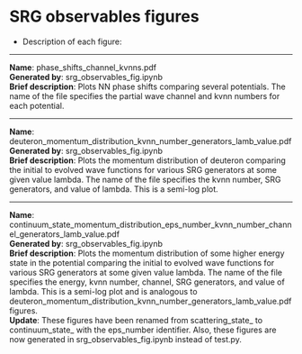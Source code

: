 # SRG observables figures


* Description of each figure:


________________________________________________________________________________________________________________________________________________________________________________
__Name__: phase_shifts_channel_kvnns.pdf<br/>
__Generated by__: srg_observables_fig.ipynb<br/>
__Brief description__: Plots NN phase shifts comparing several potentials. The name of the file specifies the partial wave channel and kvnn numbers for each potential.<br/>

________________________________________________________________________________________________________________________________________________________________________________
__Name__: deuteron_momentum_distribution_kvnn_number_generators_lamb_value.pdf<br/>
__Generated by__: srg_observables_fig.ipynb<br/>
__Brief description__: Plots the momentum distribution of deuteron comparing the initial to evolved wave functions for various SRG generators at some given value lambda. The name of the file specifies the kvnn number, SRG generators, and value of lambda. This is a semi-log plot.<br/>

________________________________________________________________________________________________________________________________________________________________________________
__Name__: continuum_state_momentum_distribution_eps_number_kvnn_number_channel_generators_lamb_value.pdf<br/>
__Generated by__: srg_observables_fig.ipynb<br/>
__Brief description__: Plots the momentum distribution of some higher energy state in the potential comparing the initial to evolved wave functions for various SRG generators at some given value lambda. The name of the file specifies the energy, kvnn number, channel, SRG generators, and value of lambda. This is a semi-log plot and is analogous to deuteron_momentum_distribution_kvnn_number_generators_lamb_value.pdf figures.</br>
__Update__: These figures have been renamed from scattering_state_ to continuum_state_ with the eps_number identifier. Also, these figures are now generated in srg_observables_fig.ipynb instead of test.py.<br/>